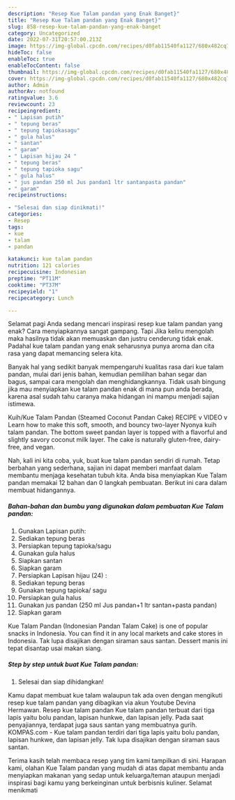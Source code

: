 ```yaml
---
description: "Resep Kue Talam pandan yang Enak Banget}"
title: "Resep Kue Talam pandan yang Enak Banget}"
slug: 858-resep-kue-talam-pandan-yang-enak-banget
category: Uncategorized
date: 2022-07-31T20:57:00.213Z
image: https://img-global.cpcdn.com/recipes/d0fab11540fa1127/680x482cq70/kue-talam-pandan-foto-resep-utama.jpg
hideToc: false
enableToc: true
enableTocContent: false
thumbnail: https://img-global.cpcdn.com/recipes/d0fab11540fa1127/680x482cq70/kue-talam-pandan-foto-resep-utama.jpg
cover: https://img-global.cpcdn.com/recipes/d0fab11540fa1127/680x482cq70/kue-talam-pandan-foto-resep-utama.jpg
author: Admin
authorAv: notfound
ratingvalue: 3.6
reviewcount: 23
recipeingredient:
- " Lapisan putih"
- " tepung beras"
- " tepung tapiokasagu"
- " gula halus"
- " santan"
- " garam"
- " Lapisan hijau 24 "
- " tepung beras"
- " tepung tapioka sagu"
- " gula halus"
- " jus pandan 250 ml Jus pandan1 ltr santanpasta pandan"
- " garam"
recipeinstructions:

- "Selesai dan siap dinikmati!"
categories:
- Resep
tags:
- kue
- talam
- pandan

katakunci: kue talam pandan 
nutrition: 121 calories
recipecuisine: Indonesian
preptime: "PT11M"
cooktime: "PT37M"
recipeyield: "1"
recipecategory: Lunch

---
```



Selamat pagi Anda sedang mencari inspirasi resep kue talam pandan yang enak? Cara menyiapkannya sangat gampang. Tapi Jika keliru mengolah maka hasilnya tidak akan memuaskan dan justru cenderung tidak enak. Padahal kue talam pandan yang enak seharusnya punya aroma dan cita rasa yang dapat memancing selera kita.


Banyak hal yang sedikit banyak mempengaruhi kualitas rasa dari kue talam pandan, mulai dari jenis bahan, kemudian pemilihan bahan segar dan bagus, sampai cara mengolah dan menghidangkannya. Tidak usah bingung jika mau menyiapkan kue talam pandan enak di mana pun anda berada, karena asal sudah tahu caranya maka hidangan ini mampu menjadi sajian istimewa.

Kuih/Kue Talam Pandan (Steamed Coconut Pandan Cake) RECIPE v VIDEO v Learn how to make this soft, smooth, and bouncy two-layer Nyonya kuih talam pandan. The bottom sweet pandan layer is topped with a flavorful and slightly savory coconut milk layer. The cake is naturally gluten-free, dairy-free, and vegan.


Nah, kali ini kita coba, yuk, buat kue talam pandan sendiri di rumah. Tetap berbahan yang sederhana, sajian ini dapat memberi manfaat dalam membantu menjaga kesehatan tubuh kita. Anda bisa menyiapkan Kue Talam pandan memakai 12 bahan dan 0 langkah pembuatan. Berikut ini cara dalam membuat hidangannya.

<!--inarticleads1-->

##### Bahan-bahan dan bumbu yang digunakan dalam pembuatan Kue Talam pandan:

1. Gunakan  Lapisan putih:
1. Sediakan  tepung beras
1. Persiapkan  tepung tapioka/sagu
1. Gunakan  gula halus
1. Siapkan  santan
1. Siapkan  garam
1. Persiapkan  Lapisan hijau (24) :
1. Sediakan  tepung beras
1. Gunakan  tepung tapioka/ sagu
1. Persiapkan  gula halus
1. Gunakan  jus pandan (250 ml Jus pandan+1 ltr santan+pasta pandan)
1. Siapkan  garam


Kue Talam Pandan (Indonesian Pandan Talam Cake) is one of popular snacks in Indonesia. You can find it in any local markets and cake stores in Indonesia. Tak lupa disajikan dengan siraman saus santan. Dessert manis ini tepat disantap usai makan siang. 

<!--inarticleads2-->

##### Step by step untuk buat Kue Talam pandan:


1. Selesai dan siap dihidangkan!

Kamu dapat membuat kue talam walaupun tak ada oven dengan mengikuti resep kue talam pandan yang dibagikan via akun Youtube Devina Hermawan. Resep kue talam pandan Kue talam pandan terbuat dari tiga lapis yaitu bolu pandan, lapisan hunkwe, dan lapisan jelly. Pada saat penyajiannya, terdapat juga saus santan yang membuatnya gurih. KOMPAS.com - Kue talam pandan terdiri dari tiga lapis yaitu bolu pandan, lapisan hunkwe, dan lapisan jelly. Tak lupa disajikan dengan siraman saus santan. 

Terima kasih telah membaca resep yang tim kami tampilkan di sini. Harapan kami, olahan Kue Talam pandan yang mudah di atas dapat membantu anda menyiapkan makanan yang sedap untuk keluarga/teman ataupun menjadi inspirasi bagi kamu yang berkeinginan untuk berbisnis kuliner. Selamat menikmati

